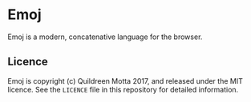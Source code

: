 Emoj
====

Emoj is a modern, concatenative language for the browser.


## Licence

Emoj is copyright (c) Quildreen Motta 2017, and released under the MIT licence.
See the `LICENCE` file in this repository for detailed information.